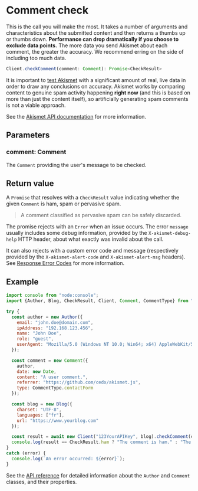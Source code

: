 # Comment check
This is the call you will make the most. It takes a number of arguments and characteristics about the submitted content
and then returns a thumbs up or thumbs down. **Performance can drop dramatically if you choose to exclude data points.**
The more data you send Akismet about each comment, the greater the accuracy. We recommend erring on the side of including too much data.

```javascript
Client.checkComment(comment: Comment): Promise<CheckResult>
```

It is important to [test Akismet](testing.md) with a significant amount of real, live data in order to draw any conclusions on accuracy.
Akismet works by comparing content to genuine spam activity happening **right now** (and this is based on more than just the content itself),
so artificially generating spam comments is not a viable approach.

See the [Akismet API documentation](https://akismet.com/developers/comment-check) for more information.

## Parameters

### **comment**: Comment
The `Comment` providing the user's message to be checked.

## Return value
A `Promise` that resolves with a `CheckResult` value indicating whether the given `Comment` is ham, spam or pervasive spam.

> A comment classified as pervasive spam can be safely discarded.

The promise rejects with an `Error` when an issue occurs.
The error `message` usually includes some debug information, provided by the `X-akismet-debug-help` HTTP header,
about what exactly was invalid about the call.

It can also rejects with a custom error code and message (respectively provided by the `X-akismet-alert-code` and `X-akismet-alert-msg` headers).
See [Response Error Codes](https://akismet.com/developers/errors) for more information.

## Example

```javascript
import console from "node:console";
import {Author, Blog, CheckResult, Client, Comment, CommentType} from "@cedx/akismet";

try {
  const author = new Author({
    email: "john.doe@domain.com",
    ipAddress: "192.168.123.456",
    name: "John Doe",
    role: "guest",
    userAgent: "Mozilla/5.0 (Windows NT 10.0; Win64; x64) AppleWebKit/537.36 (KHTML, like Gecko) Chrome/118.0.0.0 Safari/537.36"
  });

  const comment = new Comment({
    author,
    date: new Date,
    content: "A user comment.",
    referrer: "https://github.com/cedx/akismet.js",
    type: CommentType.contactForm
  });

  const blog = new Blog({
    charset: "UTF-8",
    languages: ["fr"],
    url: "https://www.yourblog.com"
  });

  const result = await new Client("123YourAPIKey", blog).checkComment(comment);
  console.log(result == CheckResult.ham ? "The comment is ham." : "The comment is spam.");
}
catch (error) {
  console.log(`An error occurred: ${error}`);
}
```

See the [API reference](api/) for detailed information about the `Author` and `Comment` classes, and their properties.
